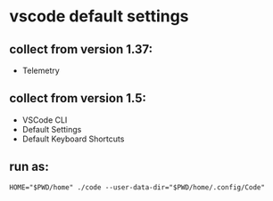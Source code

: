 # vscode default settings

## collect from version 1.37:
- Telemetry

## collect from version 1.5:
- VSCode CLI
- Default Settings
- Default Keyboard Shortcuts

## run as:
```
HOME="$PWD/home" ./code --user-data-dir="$PWD/home/.config/Code"
```